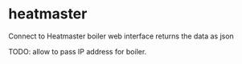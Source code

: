# heatmaster

Connect to Heatmaster boiler web interface
returns the data as json

TODO: allow to pass IP address for boiler.

